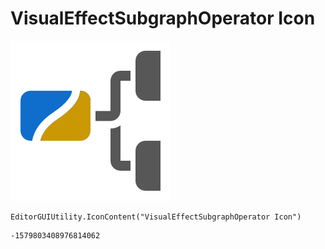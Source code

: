 # VisualEffectSubgraphOperator Icon
![](/img/VisualEffectSubgraphOperator%20Icon.png)

``` CSharp
EditorGUIUtility.IconContent("VisualEffectSubgraphOperator Icon")
```
```
-1579803408976814062
```
